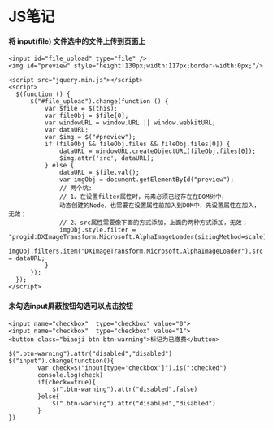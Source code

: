 # JS笔记

#### 将 input(file) 文件选中的文件上传到页面上

    <input id="file_upload" type="file" />
    <img id="preview" style="height:130px;width:117px;border-width:0px;"/>

    <script src="jquery.min.js"></script>
    <script>
      $(function () {
          $("#file_upload").change(function () {
              var $file = $(this);
              var fileObj = $file[0];
              var windowURL = window.URL || window.webkitURL;
              var dataURL;
              var $img = $("#preview");
              if (fileObj && fileObj.files && fileObj.files[0]) {
                  dataURL = windowURL.createObjectURL(fileObj.files[0]);
                  $img.attr('src', dataURL);
              } else {
                  dataURL = $file.val();
                  var imgObj = document.getElementById("preview");
                  // 两个坑:
                  // 1、在设置filter属性时，元素必须已经存在在DOM树中，
                  动态创建的Node，也需要在设置属性前加入到DOM中，先设置属性在加入，无效；
                  // 2、src属性需要像下面的方式添加，上面的两种方式添加，无效；
                  imgObj.style.filter = "progid:DXImageTransform.Microsoft.AlphaImageLoader(sizingMethod=scale)";
                  imgObj.filters.item("DXImageTransform.Microsoft.AlphaImageLoader").src = dataURL;
              }
          });
      });
    </script> 

#### 未勾选input屏蔽按钮勾选可以点击按钮
    <input name="checkbox"  type="checkbox" value="0">
    <input name="checkbox"  type="checkbox" value="1">
    <button class="biaoji btn btn-warning">标记为已缴费</button>

    $(".btn-warning").attr("disabled","disabled")
    $("input").change(function(){
            var check=$("input[type='checkbox']").is(":checked")
            console.log(check)
            if(check==true){
                $(".btn-warning").attr("disabled",false)
            }else{
                $(".btn-warning").attr("disabled","disabled")
            }   
    })
